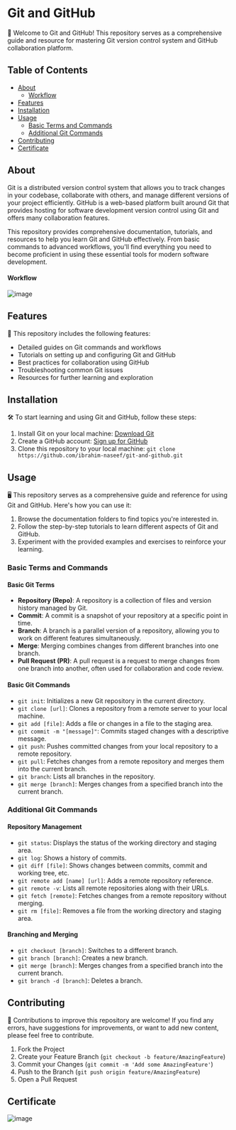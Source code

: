 # Git and GitHub

🚀 Welcome to Git and GitHub! This repository serves as a comprehensive guide and resource for mastering Git version control system and GitHub collaboration platform.

## Table of Contents

- [About](#about)
  - [Workflow](#workflow)
- [Features](#features)
- [Installation](#installation)
- [Usage](#usage)
  - [Basic Terms and Commands](#basic-terms-and-commands)
  - [Additional Git Commands](#additional-git-commands)
- [Contributing](#contributing)
- [Certificate](#certificate)

## About

 Git is a distributed version control system that allows you to track changes in your codebase, collaborate with others, and manage different versions of your project efficiently. GitHub is a web-based platform built around Git that provides hosting for software development version control using Git and offers many collaboration features.

This repository provides comprehensive documentation, tutorials, and resources to help you learn Git and GitHub effectively. From basic commands to advanced workflows, you'll find everything you need to become proficient in using these essential tools for modern software development.

#### Workflow

![image](https://github.com/Ibrahim-Naseef/Git-and-Github/assets/156147657/ab76b372-d317-41e6-9e50-334ddb3d8bc4)


## Features

🌟 This repository includes the following features:

- Detailed guides on Git commands and workflows
- Tutorials on setting up and configuring Git and GitHub
- Best practices for collaboration using GitHub
- Troubleshooting common Git issues
- Resources for further learning and exploration

## Installation

🛠 To start learning and using Git and GitHub, follow these steps:

1. Install Git on your local machine: [Download Git](https://git-scm.com/)
2. Create a GitHub account: [Sign up for GitHub](https://github.com/join)
3. Clone this repository to your local machine: `git clone https://github.com/ibrahim-naseef/git-and-github.git`

## Usage

🖥 This repository serves as a comprehensive guide and reference for using Git and GitHub. Here's how you can use it:

1. Browse the documentation folders to find topics you're interested in.
2. Follow the step-by-step tutorials to learn different aspects of Git and GitHub.
3. Experiment with the provided examples and exercises to reinforce your learning.

### Basic Terms and Commands

#### Basic Git Terms

- **Repository (Repo)**: A repository is a collection of files and version history managed by Git.
- **Commit**: A commit is a snapshot of your repository at a specific point in time.
- **Branch**: A branch is a parallel version of a repository, allowing you to work on different features simultaneously.
- **Merge**: Merging combines changes from different branches into one branch.
- **Pull Request (PR)**: A pull request is a request to merge changes from one branch into another, often used for collaboration and code review.

#### Basic Git Commands

- `git init`: Initializes a new Git repository in the current directory.
- `git clone [url]`: Clones a repository from a remote server to your local machine.
- `git add [file]`: Adds a file or changes in a file to the staging area.
- `git commit -m "[message]"`: Commits staged changes with a descriptive message.
- `git push`: Pushes committed changes from your local repository to a remote repository.
- `git pull`: Fetches changes from a remote repository and merges them into the current branch.
- `git branch`: Lists all branches in the repository.
- `git merge [branch]`: Merges changes from a specified branch into the current branch.

### Additional Git Commands

#### Repository Management

- `git status`: Displays the status of the working directory and staging area.
- `git log`: Shows a history of commits.
- `git diff [file]`: Shows changes between commits, commit and working tree, etc.
- `git remote add [name] [url]`: Adds a remote repository reference.
- `git remote -v`: Lists all remote repositories along with their URLs.
- `git fetch [remote]`: Fetches changes from a remote repository without merging.
- `git rm [file]`: Removes a file from the working directory and staging area.

#### Branching and Merging

- `git checkout [branch]`: Switches to a different branch.
- `git branch [branch]`: Creates a new branch.
- `git merge [branch]`: Merges changes from a specified branch into the current branch.
- `git branch -d [branch]`: Deletes a branch.

## Contributing

🤝 Contributions to improve this repository are welcome! If you find any errors, have suggestions for improvements, or want to add new content, please feel free to contribute.

1. Fork the Project
2. Create your Feature Branch (`git checkout -b feature/AmazingFeature`)
3. Commit your Changes (`git commit -m 'Add some AmazingFeature'`)
4. Push to the Branch (`git push origin feature/AmazingFeature`)
5. Open a Pull Request


## Certificate
![image](https://github.com/Ibrahim-Naseef/Git-and-Github/assets/156147657/0cb394ff-3270-4785-93fe-5d0de41dcdce)

